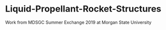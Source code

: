 # Liquid-Propellant-Rocket-Structures
Work from MDSGC Summer Exchange 2019 at Morgan State University
